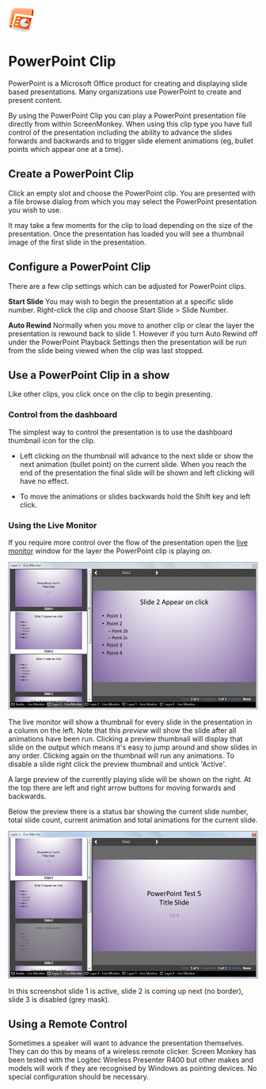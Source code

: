 ![](../../images/PowerPointIcon.png) 
# PowerPoint Clip

PowerPoint is a Microsoft Office product for creating and displaying slide based presentations. Many organizations use PowerPoint to create and present content.

By using the PowerPoint Clip you can play a PowerPoint presentation file directly from within ScreenMonkey. When using this clip type you have full control of the presentation including the ability to advance the slides forwards and backwards and to trigger slide element animations (eg, bullet points which appear one at a time).

## Create a PowerPoint Clip
Click an empty slot and choose the PowerPoint clip. You are presented with a file browse dialog from which you may select the PowerPoint presentation you wish to use.

It may take a few moments for the clip to load depending on the size of the presentation. Once the presentation has loaded you will see a thumbnail image of the first slide in the presentation.

## Configure a PowerPoint Clip
There are a few clip settings which can be adjusted for PowerPoint clips.

**Start Slide** You may wish to begin the presentation at a specific slide number. Right-click the clip and choose Start Slide > Slide Number.

**Auto Rewind** Normally when you move to another clip or clear the layer the presentation is rewound back to slide 1. However if you turn Auto Rewind off under the PowerPoint Playback Settings then the presentation will be run from the slide being viewed when the clip was last stopped.
<!--
**Loop** With this option set the presentation will loop back to the first slide when it reaches the last slide. This option can be set in PowerPoint and if set will be shown as such in Screen Monkey. However you can override this setting by selecting loop and toggle whether the presentation is looped or not.
-->
## Use a PowerPoint Clip in a show
Like other clips, you click once on the clip to begin presenting. 

### Control from the dashboard
The simplest way to control the presentation is to use the dashboard thumbnail icon for the clip. 

- Left clicking on the thumbnail will advance to the next slide or show the next animation (bullet point) on the current slide. When you reach the end of the presentation the final slide will be shown and left clicking will have no effect.

- To move the animations or slides backwards hold the Shift key and left click.

<!-- Control Click -->

### Using the Live Monitor
If you require more control over the flow of the presentation open the [live monitor](../toolbar/preview.md) window for the layer the PowerPoint clip is playing on.

![](/images/clip-powerpoint-preview.png)

The live monitor will show a thumbnail for every slide in the presentation in a column on the left. Note that this *preview* will show the slide after all animations have been run. Clicking a preview thumbnail will display that slide on the output which means it's easy to jump around and show slides in any order. Clicking again on the thumbnail will run any animations. To disable a slide right click the preview thumbnail and untick 'Active'.

A large preview of the currently playing slide will be shown on the right. At the top there are left and right arrow buttons for moving forwards and backwards.

Below the preview there is a status bar showing the current slide number, total slide count, current animation and total animations for the current slide.

![](/images/clip-powerpoint-preview3.png)

In this screenshot slide 1 is active, slide 2 is coming up next (no border), slide 3 is disabled (grey mask). 

## Using a Remote Control
Sometimes a speaker will want to advance the presentation themselves. They can do this by means of a wireless remote clicker. Screen Monkey has been tested with the Logitec Wireless Presenter R400 but other makes and models will work if they are recognised by Windows as pointing devices. No special configuration should be necessary.

<!--
## Export Cue Sheet
A PowerPoint clip can be exported in a few ways. Right-click on the clip and choose Export Cue Sheet.

- Cue sheet XML (single file)
- Enhanced podcast chapter album art with XML (zip archive)
- Image files with XML (zip archive)

To export the clip right click on the dashboard icon and then choose 'Export Cue Sheet'. A new dialog opens which allows you to choose the cue list and then the type of export you require.
-->